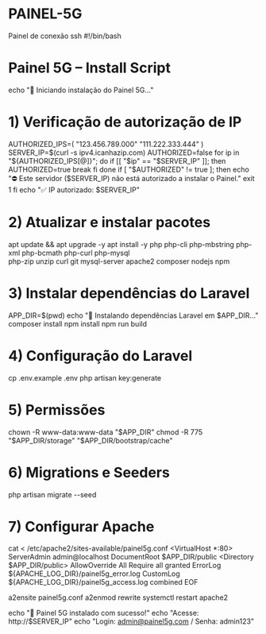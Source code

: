 # PAINEL-5G
Painel de conexão ssh
#!/bin/bash

# Painel 5G – Install Script
echo "🔧 Iniciando instalação do Painel 5G..."

# 1) Verificação de autorização de IP
AUTHORIZED_IPS=(
    "123.456.789.000"
    "111.222.333.444"
)
SERVER_IP=$(curl -s ipv4.icanhazip.com)
AUTHORIZED=false
for ip in "${AUTHORIZED_IPS[@]}"; do
    if [[ "$ip" == "$SERVER_IP" ]]; then
        AUTHORIZED=true
        break
    fi
done
if [ "$AUTHORIZED" != true ]; then
    echo "⛔ Este servidor ($SERVER_IP) não está autorizado a instalar o Painel."
    exit 1
fi
echo "✅ IP autorizado: $SERVER_IP"

# 2) Atualizar e instalar pacotes
apt update && apt upgrade -y
apt install -y php php-cli php-mbstring php-xml php-bcmath php-curl php-mysql \
    php-zip unzip curl git mysql-server apache2 composer nodejs npm

# 3) Instalar dependências do Laravel
APP_DIR=$(pwd)
echo "📁 Instalando dependências Laravel em $APP_DIR..."
composer install
npm install
npm run build

# 4) Configuração do Laravel
cp .env.example .env
php artisan key:generate

# 5) Permissões
chown -R www-data:www-data "$APP_DIR"
chmod -R 775 "$APP_DIR/storage" "$APP_DIR/bootstrap/cache"

# 6) Migrations e Seeders
php artisan migrate --seed

# 7) Configurar Apache
cat <<EOF > /etc/apache2/sites-available/painel5g.conf
<VirtualHost *:80>
    ServerAdmin admin@localhost
    DocumentRoot $APP_DIR/public
    <Directory $APP_DIR/public>
        AllowOverride All
        Require all granted
    </Directory>
    ErrorLog \${APACHE_LOG_DIR}/painel5g_error.log
    CustomLog \${APACHE_LOG_DIR}/painel5g_access.log combined
</VirtualHost>
EOF

a2ensite painel5g.conf
a2enmod rewrite
systemctl restart apache2

echo "🎉 Painel 5G instalado com sucesso!"
echo "Acesse: http://$SERVER_IP"
echo "Login: admin@painel5g.com / Senha: admin123"

